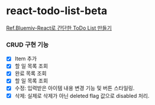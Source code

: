 # react-todo-list-beta

[Ref.Bluemiv-React로 간단한 ToDo List 만들기](https://memostack.tistory.com/256#1.1.%20deleted%20%ED%94%8C%EB%9E%98%EA%B7%B8%20%EC%B6%94%EA%B0%80)

### CRUD 구현 기능
- [x] Item 추가
- [x] 할 일 목록 조회
- [x] 완료 목록 조회
- [x] 할 일 목록 조회
- [x] 수정: 입력받은 아이템 내용 변경 기능 및 버튼 스타일링.
- [x] 삭제: 실제로 삭제가 아닌 deleted flag 값으로 disabled 처리.
